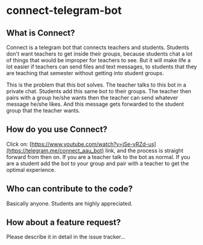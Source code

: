 # connect-telegram-bot

## What is Connect?

Connect is a telegram bot that connects teachers and students. Students don't
want teachers to get inside their groups, because students chat a lot of things
that would be improper for teachers to see. But it will make life a lot easier
if teachers can send files and text messages, to students that they are teaching
that semester without getting into student groups.

This is the problem that this bot solves. The teacher talks to this bot in a 
private chat. Students add this same bot to their groups. The teacher then 
pairs with a group he/she wants then the teacher can send whatever message 
he/she likes. And this message gets forwarded to the student group that the teacher
wants.

## How do you use Connect?

Click on: [https://www.youtube.com/watch?v=jSe-vRZd-us](https://telegram.me/connect_aau_bot) link, and the process is 
straight forward from then on. If you are a teacher talk to the bot as normal.
If you are a student add the bot to your group and pair with a teacher to get
the optimal experience.

## Who can contribute to the code?

Basically anyone. Students are highly appreciated.

## How about a feature request?

Please describe it in detail in the issue tracker...

